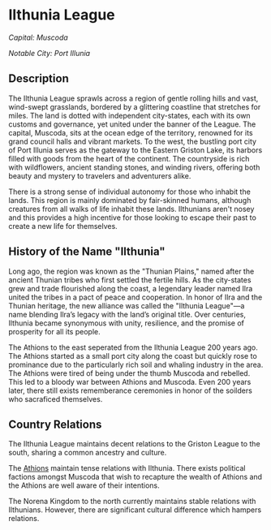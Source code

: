# Ilthunia League

*Capital: Muscoda*

*Notable City: Port Illunia*

## Description

The Ilthunia League sprawls across a region of gentle rolling hills and vast, wind-swept grasslands, bordered by a glittering coastline that stretches for miles. The land is dotted with independent city-states, each with its own customs and governance, yet united under the banner of the League. The capital, Muscoda, sits at the ocean edge of the territory, renowned for its grand council halls and vibrant markets. To the west, the bustling port city of Port Illunia serves as the gateway to the Eastern Griston Lake, its harbors filled with goods from the heart of the continent. The countryside is rich with wildflowers, ancient standing stones, and winding rivers, offering both beauty and mystery to travelers and adventurers alike.

There is a strong sense of individual autonomy for those who inhabit the lands. This region is mainly dominated by fair-skinned humans, although creatures from all walks of life inhabit these lands. Ilthunians aren't nosey and this provides a high incentive for those looking to escape their past to create a new life for themselves.

## History of the Name "Ilthunia"

Long ago, the region was known as the "Thunian Plains," named after the ancient Thunian tribes who first settled the fertile hills. As the city-states grew and trade flourished along the coast, a legendary leader named Ilra united the tribes in a pact of peace and cooperation. In honor of Ilra and the Thunian heritage, the new alliance was called the "Ilthunia League"—a name blending Ilra’s legacy with the land’s original title. Over centuries, Ilthunia became synonymous with unity, resilience, and the promise of prosperity for all its people.

The Athions to the east seperated from the Ilthunia League 200 years ago. The Athions started as a small port city along the coast but quickly rose to prominance due to the particularly rich soil and whaling industry in the area. The Athions were tired of being under the thumb Muscoda and rebelled. This led to a bloody war between Athions and Muscoda. Even 200 years later, there still exists rememberance ceremonies in honor of the soilders who sacraficed themselves.

## Country Relations

The Ilthunia League maintains decent relations to the Griston League to the south, sharing a common ancestry and culture. 

The [Athions](athion.html) maintain tense relations with Ilthunia. There exists political factions amongst Muscoda that wish to recapture the wealth of Athions and the Athions are well aware of their intentions.

The Norena Kingdom to the north currently maintains stable relations with Ilthunians. However, there are significant cultural difference which hampers relations.